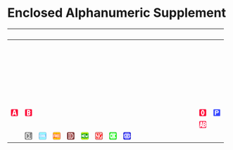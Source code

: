 # Enclosed Alphanumeric Supplement

| &#x2003; | &#x2003; | &#x2003; | &#x2003; | &#x2003; | &#x2003; | &#x2003; | &#x2003; | &#x2003; | &#x2003; | &#x2003; | &#x2003; | &#x2003; | &#x2003; | &#x2003; | &#x2003; |
| :---: | :---: | :---: | :---: | :---: | :---: | :---: | :---: | :---: | :---: | :---: | :---: | :---: | :---: | :---: | :---: |
| &#160; | &#160; | &#160; | &#160; | &#160; | &#160; | &#160; | &#160; | &#160; | &#160; | &#160; | &#160; | &#160; | &#160; | &#160; | &#160; |
| &#160; | &#160; | &#160; | &#160; | &#160; | &#160; | &#160; | &#160; | &#160; | &#160; | &#160; | &#160; | &#160; | &#160; | &#160; | &#160; |
| &#160; | &#160; | &#160; | &#160; | &#160; | &#160; | &#160; | &#160; | &#160; | &#160; | &#160; | &#160; | &#160; | &#160; | &#160; | &#160; |
| &#160; | &#160; | &#160; | &#160; | &#160; | &#160; | &#160; | &#160; | &#160; | &#160; | &#160; | &#160; | &#160; | &#160; | &#160; | &#160; |
| &#160; | &#160; | &#160; | &#160; | &#160; | &#160; | &#160; | &#160; | &#160; | &#160; | &#160; | &#160; | &#160; | &#160; | &#160; | &#160; |
| &#160; | &#160; | &#160; | &#160; | &#160; | &#160; | &#160; | &#160; | &#160; | &#160; | &#160; | &#160; | &#160; | &#160; | &#160; | &#160; |
| &#160; | &#160; | &#160; | &#160; | &#160; | &#160; | &#160; | &#160; | &#160; | &#160; | &#160; | &#160; | &#160; | &#160; | &#160; | &#160; |
| <a href="U+1F170-VS16_a_button.svg" title="A button"><img src="U+1F170-VS16_a_button.svg" x="0" y="0" width="18" height="18"/></a>| <a href="U+1F171-VS16_b_button.svg" title="B button"><img src="U+1F171-VS16_b_button.svg" x="0" y="0" width="18" height="18"/></a>| &#160; | &#160; | &#160; | &#160; | &#160; | &#160; | &#160; | &#160; | &#160; | &#160; | &#160; | &#160; | <a href="U+1F17E-VS16_o_button.svg" title="O button"><img src="U+1F17E-VS16_o_button.svg" x="0" y="0" width="18" height="18"/></a>| <a href="U+1F17F-VS16_p_button.svg" title="P button"><img src="U+1F17F-VS16_p_button.svg" x="0" y="0" width="18" height="18"/></a>|
| &#160; | &#160; | &#160; | &#160; | &#160; | &#160; | &#160; | &#160; | &#160; | &#160; | &#160; | &#160; | &#160; | &#160; | <a href="U+1F18E_ab_button.svg" title="AB button"><img src="U+1F18E_ab_button.svg" x="0" y="0" width="18" height="18"/></a>| &#160; |
| &#160; | <a href="U+1F191_squared_cl.svg" title="Squared CL"><img src="U+1F191_squared_cl.svg" x="0" y="0" width="18" height="18"/></a>| <a href="U+1F192_squared_cool.svg" title="Squared COOL"><img src="U+1F192_squared_cool.svg" x="0" y="0" width="18" height="18"/></a>| <a href="U+1F193_squared_free.svg" title="Squared FREE"><img src="U+1F193_squared_free.svg" x="0" y="0" width="18" height="18"/></a>| <a href="U+1F194_squared_id.svg" title="Squared ID"><img src="U+1F194_squared_id.svg" x="0" y="0" width="18" height="18"/></a>| <a href="U+1F195_squared_new.svg" title="Squared NEW"><img src="U+1F195_squared_new.svg" x="0" y="0" width="18" height="18"/></a>| <a href="U+1F196_squared_ng.svg" title="Squared NG"><img src="U+1F196_squared_ng.svg" x="0" y="0" width="18" height="18"/></a>| <a href="U+1F197_squared_ok.svg" title="Squared OK"><img src="U+1F197_squared_ok.svg" x="0" y="0" width="18" height="18"/></a>| <a href="U+1F198_squared_sos.svg" title="Squared SOS"><img src="U+1F198_squared_sos.svg" x="0" y="0" width="18" height="18"/></a>|


